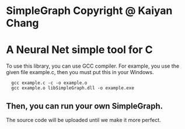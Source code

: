 # SimpleGraph Copyright @ Kaiyan Chang
A Neural Net simple tool for C
================================================================
To use this library, you can use GCC compiler.
For example, you use the given file example.c, then you must put this in your Windows.
```  
  gcc example.c -c -o example.o
  gcc example.o libSimpleGraph.dll -o example.exe
```
Then, you can run your own SimpleGraph.
----------------------------------------------------------------
The source code will be uploaded until we make it more perfect.
 
